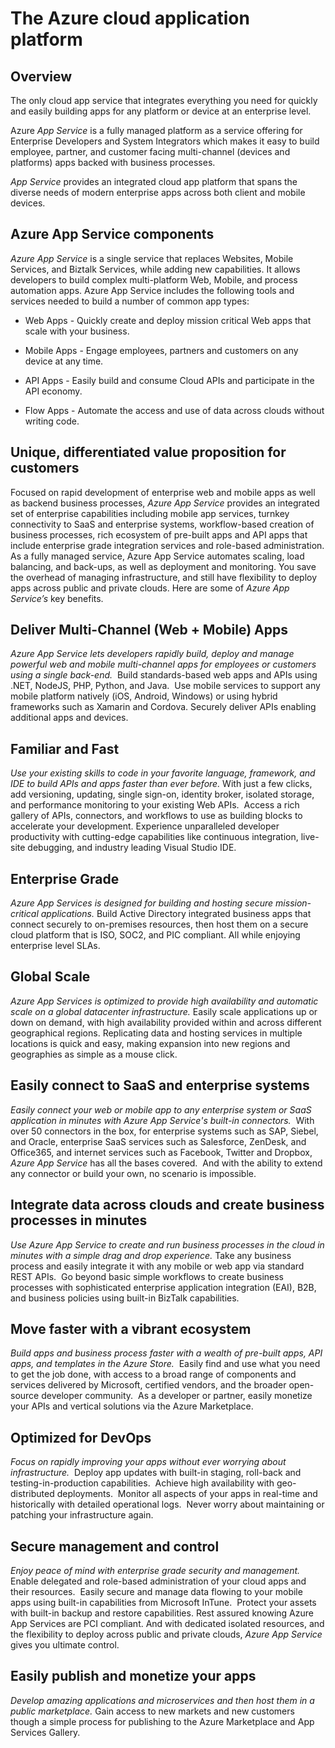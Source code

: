 <properties 
	pageTitle="The Azure Cloud Application Platform" 
	description="Learn why Azure App Service is the best platform for developing, publishing, and hosting cloud apps." 
	services="app-service" 
	documentationCenter="na" 
	authors="tdykstra" 
	manager="wpickett" 
	editor="jimbe"/>

<tags 
	ms.service="app-service" 
	ms.workload="web" 
	ms.tgt_pltfrm="na" 
	ms.devlang="na" 
	ms.topic="article" 
	ms.date="2/19/2015" 
	ms.author="calvink"/>

# The Azure cloud application platform

## Overview

The only cloud app service that integrates everything you need for quickly and easily building apps for any platform or device at an enterprise level.  

Azure *App Service* is a fully managed platform as a service offering
for Enterprise Developers and System Integrators which makes it easy to
build employee, partner, and customer facing multi-channel (devices and
platforms) apps backed with business processes.

*App Service* provides an integrated cloud app platform that spans the
diverse needs of modern enterprise apps across both client and mobile
devices.

## Azure App Service components

*Azure App Service* is a single service that replaces Websites, Mobile
Services, and Biztalk Services, while adding new capabilities. It allows
developers to build complex multi-platform Web, Mobile, and process
automation apps. Azure App Service includes the following tools and services needed to build a number of common app types:

- Web Apps - Quickly create and deploy mission critical Web apps that scale with your business.

- Mobile Apps - Engage employees, partners and customers on any device at any time.

- API Apps - Easily build and consume Cloud APIs and participate in the API economy.

- Flow Apps - Automate the access and use of data across clouds without writing code.

## Unique, differentiated value proposition for customers

Focused on rapid development of enterprise web and mobile apps as well
as backend business processes, *Azure App Service* provides an
integrated set of enterprise capabilities including mobile app services,
turnkey connectivity to SaaS and enterprise systems, workflow-based
creation of business processes, rich ecosystem of pre-built apps and API
apps that include enterprise grade integration services and role-based
administration. As a fully managed service, Azure App Service automates
scaling, load balancing, and back-ups, as well as deployment and
monitoring. You save the overhead of managing infrastructure, and still
have flexibility to deploy apps across public and private clouds. Here are some of *Azure App Service’s* key benefits.

## Deliver Multi-Channel (Web + Mobile) Apps

*Azure App Service lets developers rapidly build, deploy and manage powerful web and mobile multi-channel apps for employees or customers using a single back-end.*  Build standards-based web apps and APIs
using .NET, NodeJS, PHP, Python, and Java.  Use mobile services to
support any mobile platform natively (iOS, Android, Windows) or using
hybrid frameworks such as Xamarin and Cordova. Securely deliver APIs
enabling additional apps and devices. 

## Familiar and Fast

*Use your existing skills to code in your favorite language, framework, and IDE to build APIs and apps faster than ever before.* With just a few clicks, add versioning, updating, single sign-on, identity broker, isolated storage, and performance monitoring to your existing Web APIs.  Access a rich gallery of APIs, connectors, and workflows to use as building blocks to accelerate your development. Experience unparalleled developer productivity with cutting-edge capabilities like continuous integration, live-site debugging, and industry leading Visual Studio IDE.

## Enterprise Grade

*Azure App Services is designed for building and hosting secure mission-critical applications.* Build Active Directory integrated business apps that connect securely to on-premises resources, then host them on a secure cloud platform that is ISO, SOC2, and PIC compliant. All while enjoying enterprise level SLAs.

## Global Scale

*Azure App Services is optimized to provide high availability and automatic scale on a global datacenter infrastructure.* Easily scale applications up or down on demand, with high availability provided within and across different geographical regions. Replicating data and hosting services in multiple locations is quick and easy, making expansion into new regions and geographies as simple as a mouse click.

## Easily connect to SaaS and enterprise systems

*Easily connect your web or mobile app to any enterprise system or SaaS application in minutes with Azure App Service's built-in connectors.*  With over 50 connectors in the box, for enterprise systems such as SAP, Siebel, and Oracle, enterprise SaaS services such as Salesforce, ZenDesk, and Office365, and internet services such as Facebook, Twitter and Dropbox, *Azure App Service* has all the bases covered.  And with the ability to extend any connector or build your own, no scenario is impossible.

## Integrate data across clouds and create business processes in minutes

*Use Azure App Service to create and run business processes in the cloud in minutes with a simple drag and drop experience.* Take any business process and easily integrate it with any mobile or web app via standard REST APIs.  Go beyond basic simple workflows to create business processes with sophisticated enterprise application integration (EAI), B2B, and business policies using built-in BizTalk capabilities.

## Move faster with a vibrant ecosystem

*Build apps and business process faster with a wealth of pre-built apps, API apps, and templates in the Azure Store.*  Easily find and use what you need to get the job done, with access to a broad range of components and services delivered by Microsoft, certified vendors, and the broader open-source developer community.  As a developer or partner, easily monetize your APIs and vertical solutions via the Azure Marketplace.

## Optimized for DevOps

*Focus on rapidly improving your apps without ever worrying about infrastructure.*  Deploy app updates with built-in staging, roll-back and testing-in-production capabilities.  Achieve high availability with geo-distributed deployments.  Monitor all aspects of your apps in real-time and historically with detailed operational logs.  Never worry about maintaining or patching your infrastructure again.

## Secure management and control

*Enjoy peace of mind with enterprise grade security and management.* Enable delegated and role-based administration of your cloud apps and their resources.  Easily secure and manage data flowing to your mobile apps using built-in capabilities from Microsoft InTune.  Protect your assets with built-in backup and restore capabilities. Rest assured knowing Azure App Services are PCI compliant. And with dedicated isolated resources, and the flexibility to deploy across public and private clouds, *Azure App Service* gives you ultimate control.

## Easily publish and monetize your apps

*Develop amazing applications and microservices and then host them in a public marketplace.* Gain access to new markets and new customers though a simple process for publishing to the Azure Marketplace and App Services Gallery.

